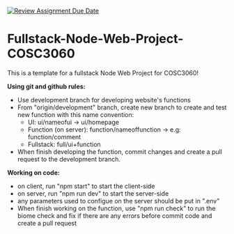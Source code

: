 [![Review Assignment Due Date](https://classroom.github.com/assets/deadline-readme-button-24ddc0f5d75046c5622901739e7c5dd533143b0c8e959d652212380cedb1ea36.svg)](https://classroom.github.com/a/ohvnreiu)
# Fullstack-Node-Web-Project-COSC3060
This is a template for a fullstack Node Web Project for COSC3060!

**Using git and github rules:**
- Use development branch for developing website's functions
- From "origin/development" branch, create new branch to create and test new function with this name convention:
  - UI: ui/nameofui -> ui/homepage
  - Function (on server): function/nameoffunction → e.g: function/comment
  - Fullstack: full/ui+function
- When finish developing the function, commit changes and create a pull request to the development branch.

**Working on code:**
  - on client, run "npm start" to start the client-side
  - on server, run "npm run dev" to start the server-side
  - any parameters used to configue on the server should be put in ".env"
  - When finish working on the function, use "npm run check" to run the biome check and fix if there are any errors before commit code and create a pull request
 

